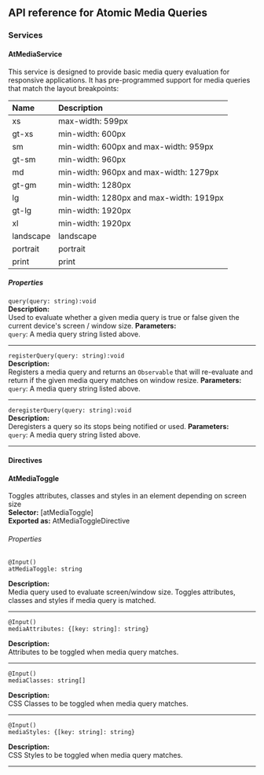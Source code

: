 ## API reference for Atomic Media Queries

### Services

#### AtMediaService
This service is designed to provide basic media query evaluation for responsive applications. It has pre-programmed 
support for media queries that match the layout breakpoints:

| Name      | Description                             |
| :-------- | :-------------------------------------- |
| xs        | max-width: 599px                        |
| gt-xs     | min-width: 600px                        |
| sm        | min-width: 600px and max-width: 959px   |
| gt-sm     | min-width: 960px                        |
| md        | min-width: 960px and max-width: 1279px  |
| gt-gm     | min-width: 1280px                       |
| lg        | min-width: 1280px and max-width: 1919px |
| gt-lg     | min-width: 1920px                       |
| xl        | min-width: 1920px                       |
| landscape | landscape                               |
| portrait  | portrait                                |
| print     | print                                   |


##### Properties

`query(query: string):void`<br>
**Description:**<br>
Used to evaluate whether a given media query is true or false given the current device's screen / window size.
**Parameters:**<br>
`query`: A media query string listed above.<br>

---

`registerQuery(query: string):void`<br>
**Description:**<br>
Registers a media query and returns an `Observable` that will re-evaluate and return if the given media query matches 
on window resize.
**Parameters:**<br>
`query`: A media query string listed above.<br>

---

`deregisterQuery(query: string):void`<br>
**Description:**<br>
Deregisters a query so its stops being notified or used.
**Parameters:**<br>
`query`: A media query string listed above.<br>

---


#### Directives

#### AtMediaToggle
Toggles attributes, classes and styles in an element depending on screen size<br>
**Selector:** [atMediaToggle]<br>
**Exported as:** AtMediaToggleDirective<br>

###### Properties

`@Input()`<br>
`atMediaToggle: string`<br>

**Description:**<br>
Media query used to evaluate screen/window size. Toggles attributes, classes and styles if media query is matched.

---

`@Input()`<br>
`mediaAttributes: {[key: string]: string}`<br>

**Description:**<br>
Attributes to be toggled when media query matches.

---

`@Input()`<br>
`mediaClasses: string[]`<br>

**Description:**<br>
CSS Classes to be toggled when media query matches.

---

`@Input()`<br>
`mediaStyles: {[key: string]: string}`<br>

**Description:**<br>
CSS Styles to be toggled when media query matches.

---